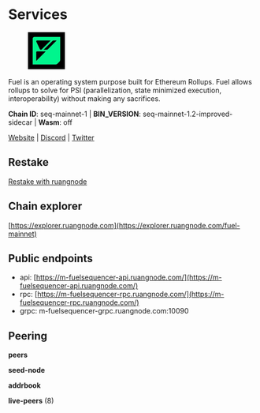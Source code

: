 
# Services

<figure><img src="https://raw.githubusercontent.com/ruangnode/cosmos-images/main/logos/fuelsequencer.png" alt=""><figcaption></figcaption></figure>

Fuel is an operating system purpose built for Ethereum Rollups. Fuel allows rollups to solve for PSI (parallelization, state minimized execution, interoperability) without making any sacrifices.

**Chain ID**: seq-mainnet-1 | **BIN_VERSION**: seq-mainnet-1.2-improved-sidecar  | **Wasm**: off

[Website](https://fuel.network/) | [Discord](https://discord.gg/Pcqf7fWnbt) | [Twitter](https://x.com/fuel_network)

## Restake

[Restake with ruangnode]()
## Chain explorer
[https://explorer.ruangnode.com](https://explorer.ruangnode.com/fuel-mainnet)

## Public endpoints

* api: [https://m-fuelsequencer-api.ruangnode.com/](https://m-fuelsequencer-api.ruangnode.com/)
* rpc: [https://m-fuelsequencer-rpc.ruangnode.com/](https://m-fuelsequencer-rpc.ruangnode.com/)
* grpc: m-fuelsequencer-grpc.ruangnode.com:10090

## Peering

**peers**



**seed-node**



**addrbook**


**live-peers** (8)

